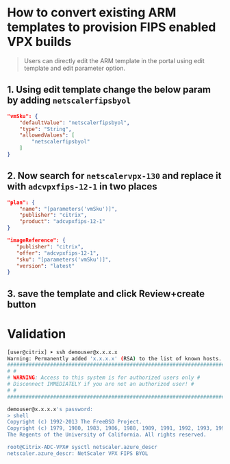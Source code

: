 # How to convert existing ARM templates to provision FIPS enabled VPX builds


> Users can directly edit the ARM template in the portal using edit template and edit parameter option.


## 1. Using edit template change the below param by adding `netscalerfipsbyol`
```json
"vmSku": {
    "defaultValue": "netscalerfipsbyol",
    "type": "String",
    "allowedValues": [
        "netscalerfipsbyol"
    ]
}
```


## 2. Now search for `netscalervpx-130` and replace it with `adcvpxfips-12-1` in two places

```json
"plan": {
    "name": "[parameters('vmSku')]",
    "publisher": "citrix",
    "product": "adcvpxfips-12-1"
}
 ```
 ```json
"imageReference": {
    "publisher": "citrix",
    "offer": "adcvpxfips-12-1",
    "sku": "[parameters('vmSku')]",
    "version": "latest"
}
```



## 3. save the template and click Review+create button


# Validation
```bash
[user@citrix] ➤ ssh demouser@x.x.x.x
Warning: Permanently added 'x.x.x.x' (RSA) to the list of known hosts.
###############################################################################
# #
# WARNING: Access to this system is for authorized users only #
# Disconnect IMMEDIATELY if you are not an authorized user! #
# #
###############################################################################

demouser@x.x.x.x's password:
> shell
Copyright (c) 1992-2013 The FreeBSD Project.
Copyright (c) 1979, 1980, 1983, 1986, 1988, 1989, 1991, 1992, 1993, 1994
The Regents of the University of California. All rights reserved.

root@Citrix-ADC-VPX# sysctl netscaler.azure_descr
netscaler.azure_descr: NetScaler VPX FIPS BYOL
```

